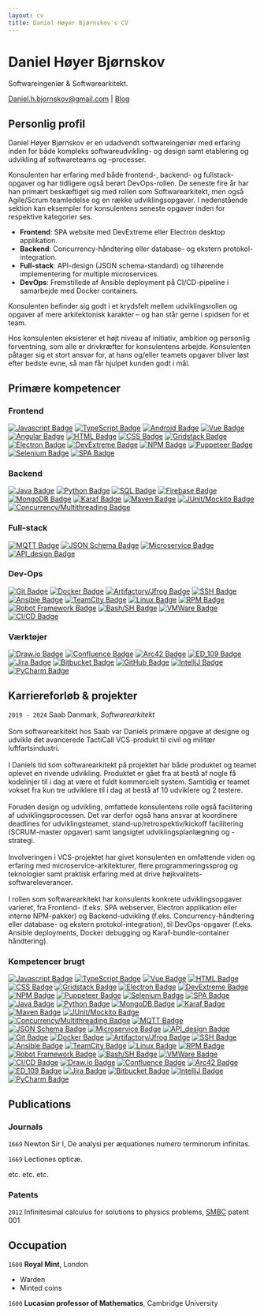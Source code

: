 ```yaml
---
layout: cv
title: Daniel Høyer Bjørnskov's CV
---
```

# Daniel Høyer Bjørnskov
Softwareingeniør & Softwarearkitekt.

<div id="webaddress">
<a href="daniel.h.bjornskov@gmail.com">Daniel.h.bjornskov@gmail.com</a>
| <a href="www.integu.net">Blog</a>
</div>


## Personlig profil

Daniel Høyer Bjørnskov er en udadvendt softwareingeniør med erfaring inden for både kompleks softwareudvikling- og design samt etablering og udvikling af softwareteams og –processer.

Konsulenten har erfaring med både frontend-, backend-  og fullstack-opgaver og har tidligere også berørt DevOps-rollen. De seneste fire år har han primært beskæftiget sig med rollen som Softwarearkitekt, men også Agile/Scrum teamledelse og en række udviklingsopgaver. I nedenstående sektion kan eksempler for konsulentens seneste opgaver inden for respektive kategorier ses.
- **Frontend**: SPA website med DevExtreme eller Electron desktop applikation.
- **Backend**: Concurrency-håndtering eller database- og ekstern protokol-integration.
- **Full-stack**: API-design (JSON schema-standard) og tilhørende implementering for multiple microservices.
- **DevOps**: Fremstillede af Ansible deployment på CI/CD-pipeline i samarbejde med Docker containers.

Konsulenten befinder sig godt i et krydsfelt mellem udviklingsrollen og opgaver af mere arkitektonisk karakter – og han står gerne i spidsen for et team.

Hos konsulenten eksisterer et højt niveau af initiativ, ambition og personlig forventning, som alle er drivkræfter for konsulentens arbejde. Konsulenten påtager sig et stort ansvar for, at hans og/eller teamets opgaver bliver løst efter bedste evne, så man får hjulpet kunden godt i mål.



## Primære kompetencer
### Frontend
[![Javascript Badge](https://img.shields.io/badge/JavaScript-f0db4f?logo=javascript&labelColor=black)](#)
[![TypeScript Badge](https://img.shields.io/badge/TypeScript-blue?logo=TypeScript&labelColor=black)](#)
[![Android Badge](https://img.shields.io/badge/Android-green?logo=Android&labelColor=black)](#)
[![Vue Badge](https://img.shields.io/badge/Vue-darkgreen?logo=vuedotjs&labelColor=black)](#)
[![Angular Badge](https://img.shields.io/badge/Angular-darkred?logo=Angular&labelColor=black)](#)
[![HTML Badge](https://img.shields.io/badge/HTML-darkred?logo=html5&labelColor=black)](#)
[![CSS Badge](https://img.shields.io/badge/CSS-yellow)](#)
[![Gridstack Badge](https://img.shields.io/badge/Gridstack-lightblue)](#)
[![Electron Badge](https://img.shields.io/badge/Electron-darkblue?logo=Electron&labelColor=black)](#)
[![DevExtreme Badge](https://img.shields.io/badge/DevExtreme-blue)](#)
[![NPM Badge](https://img.shields.io/badge/NPM-darkred?logo=NPM&labelColor=black)](#)
[![Puppeteer Badge](https://img.shields.io/badge/Puppeteer-blue?logo=Puppeteer&labelColor=black)](#)
[![Selenium Badge](https://img.shields.io/badge/Selenium-green?logo=Selenium&labelColor=black)](#)
[![SPA Badge](https://img.shields.io/badge/SPA-yellow)](#)

### Backend
[![Java Badge](https://img.shields.io/badge/Java-ec2025?logo=openjdk&labelColor=black)](#)
[![Python Badge](https://img.shields.io/badge/Python-blue?logo=Python&labelColor=black)](#)
[![SQL Badge](https://img.shields.io/badge/SQL-darkblue?logo=mysql&labelColor=black)](#)
[![Firebase Badge](https://img.shields.io/badge/Firebase-yellow?logo=Firebase&labelColor=black)](#)
[![MongoDB Badge](https://img.shields.io/badge/MongoDB-green?logo=MongoDB&labelColor=black)](#)
[![Karaf Badge](https://img.shields.io/badge/Karaf-blue)](#)
[![Maven Badge](https://img.shields.io/badge/Maven-darkred)](#)
[![JUnit/Mockito Badge](https://img.shields.io/badge/JUnit/Mockito-lightgreen)](#)
[![Concurrency/Multithreading Badge](https://img.shields.io/badge/Concurrency/Multithreading-grey)](#)

### Full-stack
[![MQTT Badge](https://img.shields.io/badge/MQTT-purple?logo=MQTT&labelColor=black)](#)
[![JSON Schema Badge](https://img.shields.io/badge/JSON_Schema-blue?logo=JSON&labelColor=black)](#)
[![Microservice Badge](https://img.shields.io/badge/Microservice-red)](#)
[![API_design Badge](https://img.shields.io/badge/API_design-grey)](#)

### Dev-Ops
[![Git Badge](https://img.shields.io/badge/Git-darkred?logo=Git&labelColor=black)](#)
[![Docker Badge](https://img.shields.io/badge/Docker-2497ed?logo=docker&labelColor=black)](#)
[![Artifactory/Jfrog Badge](https://img.shields.io/badge/Artifactory/Jfrog-green)](#)
[![SSH Badge](https://img.shields.io/badge/SSH-grey)](#)
[![Ansible Badge](https://img.shields.io/badge/Ansible-red?logo=Ansible&labelColor=black)](#)
[![TeamCity Badge](https://img.shields.io/badge/TeamCity-green?logo=TeamCity&labelColor=black)](#)
[![Linux Badge](https://img.shields.io/badge/Linux-lightyellow?logo=Linux&labelColor=black)](#)
[![RPM Badge](https://img.shields.io/badge/RPM-red)](#)
[![Robot Framework Badge](https://img.shields.io/badge/Robot_Framework-orange)](#)
[![Bash/SH Badge](https://img.shields.io/badge/Bash/SH_scripting-lightblue)](#)
[![VMWare Badge](https://img.shields.io/badge/VMWare-darkblue?logo=VMWare&labelColor=black)](#)
[![CI/CD Badge](https://img.shields.io/badge/CI/CD-lightgrey)](#)

### Værktøjer
[![Draw.io Badge](https://img.shields.io/badge/Draw.io-orange)](#)
[![Confluence Badge](https://img.shields.io/badge/Confluence-blue?logo=Confluence&labelColor=black)](#)
[![Arc42 Badge](https://img.shields.io/badge/Arc42-lightblue)](#)
[![ED_109 Badge](https://img.shields.io/badge/ED109-lightred)](#)
[![Jira Badge](https://img.shields.io/badge/Jira-lightgrey?logo=Jira&labelColor=black)](#)
[![Bitbucket Badge](https://img.shields.io/badge/Bitbucket-blue?logo=Bitbucket&labelColor=black)](#)
[![GitHub Badge](https://img.shields.io/badge/GitHub-orange?logo=GitHub&labelColor=black)](#)
[![IntelliJ Badge](https://img.shields.io/badge/IntelliJ-grey?logo=intellij-idea&labelColor=black)](#)
[![PyCharm Badge](https://img.shields.io/badge/PyCharm-yellow)](#)


## Karriereforløb & projekter

`2019 - 2024`
Saab Danmark, *Softwarearkitekt*
<br>
<br>
Som softwarearkitekt hos Saab var Daniels primære opgave at designe og udvikle det avancerede TactiCall VCS-produkt til civil og militær luftfartsindustri.
<br>
<br>
I Daniels tid som softwarearkitekt på projektet har både produktet og teamet oplevet en rivende udvikling. Produktet er gået fra at bestå af nogle få kodelinjer til i dag at være et fuldt kommercielt system. Samtidig er teamet vokset fra kun tre udviklere til i dag at bestå af 10 udviklere og 2 testere.
<br>
<br>
Foruden design og udvikling, omfattede konsulentens rolle også facilitering af udviklingsprocessen. Det var derfor også hans ansvar at koordinere deadlines for udviklingsteamet, stand-up/retrospektiv/kickoff facilitering (SCRUM-master opgaver) samt langsigtet udviklingsplanlægning og -strategi.
<br>
<br>
Involveringen i VCS-projektet har givet konsulenten en omfattende viden og erfaring med microservice-arkitekturer, flere programmeringssprog og teknologier samt praktisk erfaring med at drive højkvalitets-softwareleverancer.
<br>
<br>
I rollen som softwarearkitekt har konsulents konkrete udviklingsopgaver varieret, fra Frontend- (f.eks. SPA webserver, Electron applikation eller interne NPM-pakker) og Backend-udvikling (f.eks. Concurrency-håndtering eller database- og ekstern protokol-integration), til DevOps-opgaver (f.eks. Ansible deployments, Docker debugging og Karaf-bundle-container håndtering).

### Kompetencer brugt
[![Javascript Badge](https://img.shields.io/badge/JavaScript-f0db4f?logo=javascript&labelColor=black)](#)
[![TypeScript Badge](https://img.shields.io/badge/TypeScript-blue?logo=TypeScript&labelColor=black)](#)
[![Vue Badge](https://img.shields.io/badge/Vue-darkgreen?logo=vuedotjs&labelColor=black)](#)
[![HTML Badge](https://img.shields.io/badge/HTML-darkred?logo=html5&labelColor=black)](#)
[![CSS Badge](https://img.shields.io/badge/CSS-yellow)](#)
[![Gridstack Badge](https://img.shields.io/badge/Gridstack-lightblue)](#)
[![Electron Badge](https://img.shields.io/badge/Electron-darkblue?logo=Electron&labelColor=black)](#)
[![DevExtreme Badge](https://img.shields.io/badge/DevExtreme-blue)](#)
[![NPM Badge](https://img.shields.io/badge/NPM-darkred?logo=NPM&labelColor=black)](#)
[![Puppeteer Badge](https://img.shields.io/badge/Puppeteer-blue?logo=Puppeteer&labelColor=black)](#)
[![Selenium Badge](https://img.shields.io/badge/Selenium-green?logo=Selenium&labelColor=black)](#)
[![SPA Badge](https://img.shields.io/badge/SPA-yellow)](#)
[![Java Badge](https://img.shields.io/badge/Java-ec2025?logo=openjdk&labelColor=black)](#)
[![Python Badge](https://img.shields.io/badge/Python-blue?logo=Python&labelColor=black)](#)
[![MongoDB Badge](https://img.shields.io/badge/MongoDB-green?logo=MongoDB&labelColor=black)](#)
[![Karaf Badge](https://img.shields.io/badge/Karaf-blue)](#)
[![Maven Badge](https://img.shields.io/badge/Maven-darkred)](#)
[![JUnit/Mockito Badge](https://img.shields.io/badge/JUnit/Mockito-lightgreen)](#)
[![Concurrency/Multithreading Badge](https://img.shields.io/badge/Concurrency/Multithreading-grey)](#)
[![MQTT Badge](https://img.shields.io/badge/MQTT-purple?logo=MQTT&labelColor=black)](#)
[![JSON Schema Badge](https://img.shields.io/badge/JSON_Schema-blue?logo=JSON&labelColor=black)](#)
[![Microservice Badge](https://img.shields.io/badge/Microservice-red)](#)
[![API_design Badge](https://img.shields.io/badge/API_design-grey)](#)
[![Git Badge](https://img.shields.io/badge/Git-darkred?logo=Git&labelColor=black)](#)
[![Docker Badge](https://img.shields.io/badge/Docker-2497ed?logo=docker&labelColor=black)](#)
[![Artifactory/Jfrog Badge](https://img.shields.io/badge/Artifactory/Jfrog-green)](#)
[![SSH Badge](https://img.shields.io/badge/SSH-grey)](#)
[![Ansible Badge](https://img.shields.io/badge/Ansible-red?logo=Ansible&labelColor=black)](#)
[![TeamCity Badge](https://img.shields.io/badge/TeamCity-green?logo=TeamCity&labelColor=black)](#)
[![Linux Badge](https://img.shields.io/badge/Linux-lightyellow?logo=Linux&labelColor=black)](#)
[![RPM Badge](https://img.shields.io/badge/RPM-red)](#)
[![Robot Framework Badge](https://img.shields.io/badge/Robot_Framework-orange)](#)
[![Bash/SH Badge](https://img.shields.io/badge/Bash/SH_scripting-lightblue)](#)
[![VMWare Badge](https://img.shields.io/badge/VMWare-darkblue?logo=VMWare&labelColor=black)](#)
[![CI/CD Badge](https://img.shields.io/badge/CI/CD-lightgrey)](#)
[![Draw.io Badge](https://img.shields.io/badge/Draw.io-orange)](#)
[![Confluence Badge](https://img.shields.io/badge/Confluence-blue?logo=Confluence&labelColor=black)](#)
[![Arc42 Badge](https://img.shields.io/badge/Arc42-lightblue)](#)
[![ED_109 Badge](https://img.shields.io/badge/ED109-lightred)](#)
[![Jira Badge](https://img.shields.io/badge/Jira-lightgrey?logo=Jira&labelColor=black)](#)
[![Bitbucket Badge](https://img.shields.io/badge/Bitbucket-blue?logo=Bitbucket&labelColor=black)](#)
[![IntelliJ Badge](https://img.shields.io/badge/IntelliJ-grey?logo=intellij-idea&labelColor=black)](#)
[![PyCharm Badge](https://img.shields.io/badge/PyCharm-yellow)](#)






## Publications

<!-- A list is also available [online](http://scholar.google.co.uk/citations?user=LTOTl0YAAAAJ) -->

### Journals

`1669`
Newton Sir I, De analysi per æquationes numero terminorum infinitas.

`1669`
Lectiones opticæ.

etc. etc. etc.

### Patents

`2012`
Infinitesimal calculus for solutions to physics problems, [SMBC](http://www.techdirt.com/articles/20121011/09312820678/if-patents-had-been-around-time-newton.shtml) patent 001


## Occupation

`1600`
__Royal Mint__, London

- Warden
- Minted coins

`1600`
__Lucasian professor of Mathematics__, Cambridge University



<!-- ### Footer

Last updated: May 2013 -->


